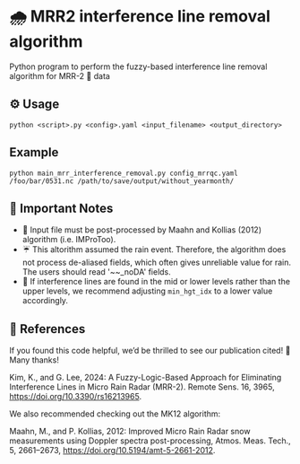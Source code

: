 # 🌧️ MRR2 interference line removal algorithm

Python program to perform the fuzzy-based interference line removal algorithm for MRR-2 📡 data

## ⚙️ Usage
```python <script>.py <config>.yaml <input_filename> <output_directory>```

## Example
```python main_mrr_interference_removal.py config_mrrqc.yaml /foo/bar/0531.nc /path/to/save/output/without_yearmonth/```

## 📝 Important Notes
 - 🚨 Input file must be post-processed by Maahn and Kollias (2012) algorithm (i.e. IMProToo).
 - ☔ This altorithm assumed the rain event. Therefore, the algorithm does not process de-aliased fields, which often gives unreliable value for rain. The users should read '~~_noDA' fields.
 - 🔧 If interference lines are found in the mid or lower levels rather than the upper levels, we recommend adjusting `min_hgt_idx` to a lower value accordingly.

## 📖 References
If you found this code helpful, we’d be thrilled to see our publication cited! 🙌 Many thanks!

Kim, K., and G. Lee, 2024: A Fuzzy-Logic-Based Approach for Eliminating Interference Lines in Micro Rain Radar (MRR-2). Remote Sens. 16, 3965, https://doi.org/10.3390/rs16213965.

We also recommended checking out the MK12 algorithm:

Maahn, M., and P. Kollias, 2012: Improved Micro Rain Radar snow measurements using Doppler spectra post-processing, Atmos. Meas. Tech., 5, 2661–2673, https://doi.org/10.5194/amt-5-2661-2012.
